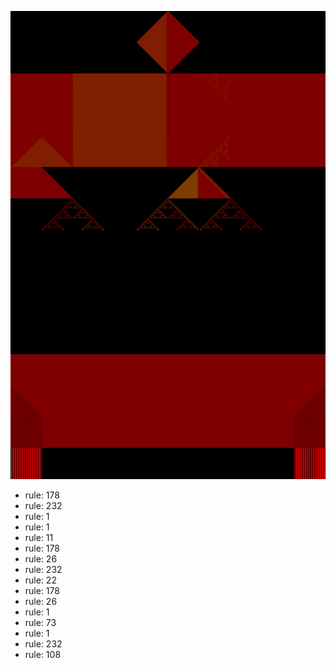 ![photo](./output.png) 
 * rule: 178
* rule: 232
* rule: 1
* rule: 1
* rule: 11
* rule: 178
* rule: 26
* rule: 232
* rule: 22
* rule: 178
* rule: 26
* rule: 1
* rule: 73
* rule: 1
* rule: 232
* rule: 108
